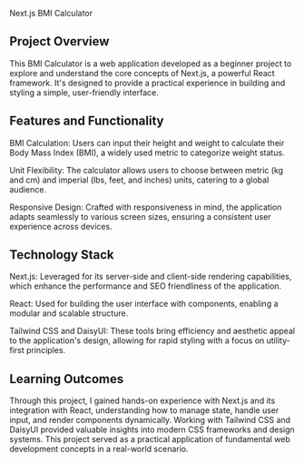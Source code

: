 Next.js BMI Calculator

## Project Overview

This BMI Calculator is a web application developed as a beginner project to explore and understand the core concepts of Next.js, a powerful React framework. It's designed to provide a practical experience in building and styling a simple, user-friendly interface.

## Features and Functionality

BMI Calculation: Users can input their height and weight to calculate their Body Mass Index (BMI), a widely used metric to categorize weight status.

Unit Flexibility: The calculator allows users to choose between metric (kg and cm) and imperial (lbs, feet, and inches) units, catering to a global audience.

Responsive Design: Crafted with responsiveness in mind, the application adapts seamlessly to various screen sizes, ensuring a consistent user experience across devices.

## Technology Stack

Next.js: Leveraged for its server-side and client-side rendering capabilities, which enhance the performance and SEO friendliness of the application.

React: Used for building the user interface with components, enabling a modular and scalable structure.

Tailwind CSS and DaisyUI: These tools bring efficiency and aesthetic appeal to the application's design, allowing for rapid styling with a focus on utility-first principles.

## Learning Outcomes

Through this project, I gained hands-on experience with Next.js and its integration with React, understanding how to manage state, handle user input, and render components dynamically. Working with Tailwind CSS and DaisyUI provided valuable insights into modern CSS frameworks and design systems. This project served as a practical application of fundamental web development concepts in a real-world scenario.
